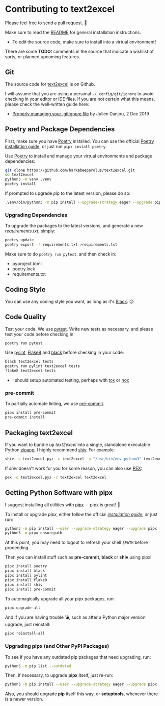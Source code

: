 # Contributing to text2excel

Please feel free to send a pull request.  🙂

Make sure to read the [README](README.md) for general installation
instructions.

* To edit the source code, make sure to install into a virtual environment!

There are some **TODO:** comments in the source that indicate a wishlist of
sorts, or planned upcoming features.

## Git

[text2excel]: https://github.com/harkabeeparolus/text2excel

The source code for [text2excel] is on Github.

I will assume that you are using a personal `~/.config/git/ignore` to avoid
checking in your editor or IDE files. If you are not certain what this means,
please check the well-written guide here:

* [Properly managing your .gitignore file][gitignore]
  by Julien Danjou, 2 Dec 2019

[gitignore]: https://julien.danjou.info/properly-managing-your-gitignore/

## Poetry and Package Dependencies

[Poetry]: https://python-poetry.org

First, make sure you have [Poetry] installed.
You can use the official
[Poetry installation guide](https://python-poetry.org/docs/#installation),
or just run `pipx install poetry`.

Use [Poetry] to install and manage your virtual environments and package
dependencies:

```bash
git clone https://github.com/harkabeeparolus/text2excel.git
cd text2excel
python3 -m venv .venv
poetry install
```

If prompted to upgrade _pip_ to the latest version, please do so:

```bash
.venv/bin/python3 -m pip install --upgrade-strategy eager --upgrade pip setuptools
```

### Upgrading Dependencies

To upgrade the packages to the latest versions, and generate a new
_requirements.txt_, simply:

```bash
poetry update
poetry export -f requirements.txt >requirements.txt
```

Make sure to do `poetry run pytest`, and then check in:

* pyproject.toml
* poetry.lock
* requirements.txt

## Coding Style

You can use any coding style you want, as long as it's [Black]. 😉

[Black]: https://black.readthedocs.io/

## Code Quality

Test your code. We use [pytest]. Write new tests as necessary, and please
test your code before checking in.

```bash
poetry run pytest
```

Use [pylint], [Flake8] and [black] before checking in your code:

```bash
black text2excel tests
poetry run pylint text2excel tests
flake8 text2excel tests
```

[pytest]: https://pytest.org/
[pylint]: https://www.pylint.org
[Flake8]: https://flake8.pycqa.org/

* I should setup automated testing, perhaps with
  [tox](https://tox.readthedocs.io/)
  or [nox](https://github.com/theacodes/nox)

### pre-commit

To partially automate linting, we use [pre-commit].

```bash
pipx install pre-commit
pre-commit install
```

[pre-commit]: https://pre-commit.com

## Packaging text2excel

If you want to bundle up _text2excel_ into a single, standalone executable Python
[zipapp], I highly recommend [shiv]. For example:

```bash
shiv -o text2excel.pyz -c text2excel -p "/usr/bin/env python3" text2excel
```

If _shiv_ doesn't work for you for some reason, you can also use [PEX]:

```bash
pex -o text2excel.pyz -c text2excel text2excel
```

[pipx]: https://github.com/pypa/pipx
[shiv]: https://github.com/linkedin/shiv
[PEX]: https://github.com/pantsbuild/pex
[zipapp]: https://docs.python.org/3/library/zipapp.html

## Getting Python Software with pipx

[pipx]: https://github.com/pypa/pipx

I suggest installing all utilities with [pipx] -- pipx is great! 🌟

To install or upgrade _pipx_, either follow the official
[_installation guide_](https://pypa.github.io/pipx/installation/),
or just run:

```bash
python3 -m pip install --user --upgrade-strategy eager --upgrade pipx
python3 -m pipx ensurepath
```

At this point, you may need to logout to refresh your shell `$PATH` before
proceeding.

Then you can install stuff such as **pre-commit**, **black** or **shiv** using
pipx!

```bash
pipx install poetry
pipx install black
pipx install pylint
pipx install flake8
pipx install shiv
pipx install pre-commit
```

To automagically upgrade all your pipx packages, run:

```bash
pipx upgrade-all
```

And if you are having trouble 💣, such as after a Python major version
upgrade, just reinstall:

```bash
pipx reinstall-all
```

### Upgrading pipx (and Other PyPI Packages)

To see if you have any outdated pip packages that need upgrading, run:

```bash
python3 -m pip list --outdated
```

Then, if necessary, to upgrade **pipx** itself, just re-run:

```bash
python3 -m pip install --user --upgrade-strategy eager --upgrade pipx
```

Also, you should upgrade **pip** itself this way, or **setuptools**, whenever
there is a newer version.
